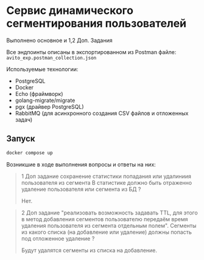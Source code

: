 # Сервис динамического сегментирования пользователей

Выполнено основное и 1,2 Доп. Задания

Все эндпоинты описаны в экспортированном из Postman файле: `avito_exp.postman_collection.json`

Используемые технологии:
- PostgreSQL
- Docker
- Echo (фраймворк)
- golang-migrate/migrate
- pgx (драйвер PostgreSQL)
- RabbitMQ (для асинхронного создания CSV файлов и отложенных задач)


## Запуск 

```bash
docker compose up 
```

Возникшие в ходе выполнения вопросы и ответы на них:

>1 Доп задание сохранение статистики попадания или удалиниия пользователя из сегмента
>В статистике должно быть отраженно удаление пользователя или сегмента из БД ?
>
>Нет.

>2 Доп задание "реализовать возможность задавать TTL, для этого в метод добавления сегментов пользователю передаём время удаления пользователя из сегмента отдельным полем".
>Сегменты из какого списка (на добавление или удаление) должны попасть под отложенное удаление ?
>
>Будут удалятся сегменты из списка на добавление.